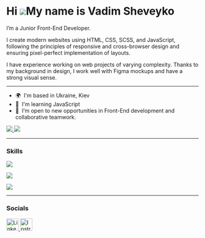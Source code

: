 Hi ![](https://user-images.githubusercontent.com/18350557/176309783-0785949b-9127-417c-8b55-ab5a4333674e.gif)My name is Vadim Sheveyko
======================================================================================================================================

I’m a Junior Front-End Developer.

I create modern websites using HTML, CSS, SCSS, and JavaScript, following the principles of responsive and cross-browser design and ensuring pixel-perfect implementation of layouts.

I have experience working on web projects of varying complexity. Thanks to my background in design, I work well with Figma mockups and have a strong visual sense.

<hr/>

* 🌍  I'm based in Ukraine, Kiev
* 🧠  I'm learning JavaScript
* 🤝  I’m open to new opportunities in Front-End development and collaborative teamwork.

<div align="left">
   <a href="mailto:wadyaua2.0@gmail.com" target="_blank" >
     <img src="https://img.shields.io/badge/Gmail-D14836?style=for-the-badge&logo=gmail&logoColor=white" />
  </a>
  <a href="https://spring-vertebra-c2c.notion.site/Hi-My-name-is-Vadim-Sheveyko-and-this-is-my-Portfolio-24356dd332b380c38f57e9a36f38f3fc?source=copy_link" target="_blank" >
     <img src="https://img.shields.io/badge/Portfolio-255E63?style=for-the-badge&logoColor=white" />
  </a>
</div>

<hr/>

### Skills


<p align="left">
   <a href="https://skillicons.dev">
   <img src="https://skillicons.dev/icons?i=vscode,html,css,sass,js,vite,git,github,notion" />
  </a>
</p>
<p align="left">
   <a href="https://skillicons.dev">
   <img src="https://skillicons.dev/icons?i=figma,ps,ai" />
  </a>
</p>
<p align="left">
   <a href="https://skillicons.dev">
   <img src="https://skillicons.dev/icons?i=windows,apple" />
  </a>
</p>

<hr/>

### Socials

<p align="left"> <a href="https://www.linkedin.com/in/wadya-linked-ua" target="_blank" rel="noreferrer"> <picture> <source media="(prefers-color-scheme: dark)" srcset="https://raw.githubusercontent.com/danielcranney/readme-generator/main/public/icons/socials/linkedin-dark.svg" /> <source media="(prefers-color-scheme: light)" srcset="https://raw.githubusercontent.com/danielcranney/readme-generator/main/public/icons/socials/linkedin.svg" /> <img src="https://raw.githubusercontent.com/danielcranney/readme-generator/main/public/icons/socials/linkedin.svg" width="32" height="32" alt="LinkedIn" title="LinkedIn" /> </picture> </a>
 <a href="http://www.instagram.com/wadyaua" target="_blank" rel="noreferrer"> <picture> <source media="(prefers-color-scheme: dark)" srcset="https://raw.githubusercontent.com/danielcranney/readme-generator/main/public/icons/socials/instagram-dark.svg" /> <source media="(prefers-color-scheme: light)" srcset="https://raw.githubusercontent.com/danielcranney/readme-generator/main/public/icons/socials/instagram.svg" /> <img src="https://raw.githubusercontent.com/danielcranney/readme-generator/main/public/icons/socials/instagram.svg" width="32" height="32" alt="Instragram" title="Instragram" /> </p>
